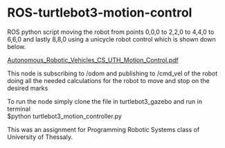 # ROS-turtlebot3-motion-control
ROS python script moving the robot from points 0,0,0 to 2,2,0 to 4,4,0 to 6,6,0 and lastly 8,8,0 using a unicycle robot control which is shown down below.

[Autonomous_Robotic_Vehicles_CS_UTH_Motion_Control.pdf](https://github.com/lUnderFinnedl/ROS-turtlebot3-motion-control/files/11400271/Autonomous_Robotic_Vehicles_CS_UTH_Motion_Control.pdf)


This node is subscribing to /odom and publishing to /cmd_vel of the robot doing all the needed calculations for the robot to move and stop on the desired marks

To run the node simply clone the file in turtlebot3_gazebo and run in terminal  
        $python turtlebot3_motion_controller.py

This was an assignment for Programming Robotic Systems class of University of Thessaly.
